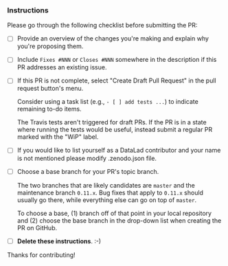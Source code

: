 ### Instructions

Please go through the following checklist before submitting the PR:

- [ ] Provide an overview of the changes you're making and explain why you're proposing them.

- [ ] Include `Fixes #NNN` or `Closes #NNN` somewhere in the description if this PR addresses an existing issue.

- [ ] If this PR is not complete, select "Create Draft Pull Request" in the pull request button's menu.

  Consider using a task list (e.g., `- [ ] add tests ...`) to indicate remaining to-do items.

  The Travis tests aren't triggered for draft PRs.  If the PR is in a state where running the tests would be useful, instead submit a regular PR marked with the "WiP" label.

- [ ] If you would like to list yourself as a DataLad contributor and your name is not mentioned please modify .zenodo.json file.

- [ ] Choose a base branch for your PR's topic branch.

  The two branches that are likely candidates are `master` and the maintenance branch `0.11.x`.  Bug fixes that apply to `0.11.x` should usually go there, while everything else can go on top of `master`.

  To choose a base, (1) branch off of that point in your local repository and (2) choose the base branch in the drop-down list when creating the PR on GitHub.

- [ ] **Delete these instructions**. :-)

Thanks for contributing!
